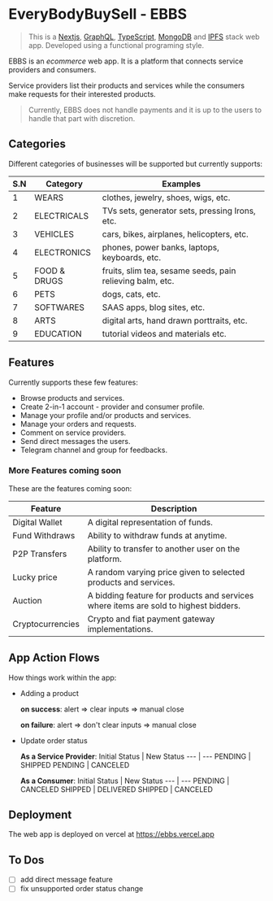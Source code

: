 # EveryBodyBuySell - EBBS

> This is a [Nextjs](https://nextjs.org), [GraphQL](https://graphql.org), [TypeScript](https://typescriptlang.org), [MongoDB](https://mongodb.com) and [IPFS](https://ipfs.io) stack web app.
> Developed using a functional programing style.

EBBS is an _ecommerce_ web app. It is a platform that connects service providers and consumers.

Service providers list their products and services while the consumers make requests for their interested products.

> Currently, EBBS does not handle payments and it is up to the users to handle that part with discretion.

## Categories

Different categories of businesses will be supported but currently supports:

| S.N | Category     | Examples                                                  |
| --- | ------------ | --------------------------------------------------------- |
| 1   | WEARS        | clothes, jewelry, shoes, wigs, etc.                       |
| 2   | ELECTRICALS  | TVs sets, generator sets, pressing Irons, etc.            |
| 3   | VEHICLES     | cars, bikes, airplanes, helicopters, etc.                 |
| 4   | ELECTRONICS  | phones, power banks, laptops, keyboards, etc.             |
| 5   | FOOD & DRUGS | fruits, slim tea, sesame seeds, pain relieving balm, etc. |
| 6   | PETS         | dogs, cats, etc.                                          |
| 7   | SOFTWARES    | SAAS apps, blog sites, etc.                               |
| 8   | ARTS         | digital arts, hand drawn porttraits, etc.                 |
| 9   | EDUCATION    | tutorial videos and materials etc.                        |

## Features

Currently supports these few features:

- Browse products and services.
- Create 2-in-1 account - provider and consumer profile.
- Manage your profile and/or products and services.
- Manage your orders and requests.
- Comment on service providers.
- Send direct messages the users.
- Telegram channel and group for feedbacks.

### More Features coming soon

These are the features coming soon:

| Feature          | Description                                                                          |
| ---------------- | ------------------------------------------------------------------------------------ |
| Digital Wallet   | A digital representation of funds.                                                   |
| Fund Withdraws   | Ability to withdraw funds at anytime.                                                |
| P2P Transfers    | Ability to transfer to another user on the platform.                                 |
| Lucky price      | A random varying price given to selected products and services.                      |
| Auction          | A bidding feature for products and services where items are sold to highest bidders. |
| Cryptocurrencies | Crypto and fiat payment gateway implementations.                                     |

## App Action Flows

How things work within the app:

- Adding a product

  **on success**: alert => clear inputs => manual close

  **on failure**: alert => don't clear inputs => manual close

- Update order status

  **As a Service Provider**:
  Initial Status | New Status
  --- | ---
  PENDING | SHIPPED
  PENDING | CANCELED

  **As a Consumer**:
  Initial Status | New Status
  --- | ---
  PENDING | CANCELED
  SHIPPED | DELIVERED
  SHIPPED | CANCELED

## Deployment

The web app is deployed on vercel at <https://ebbs.vercel.app>

## To Dos

- [ ] add direct message feature
- [ ] fix unsupported order status change
